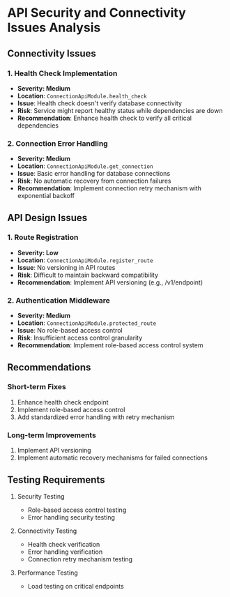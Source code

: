 # API Security and Connectivity Issues Analysis

## Connectivity Issues

### 1. Health Check Implementation
- **Severity: Medium**
- **Location**: `ConnectionApiModule.health_check`
- **Issue**: Health check doesn't verify database connectivity
- **Risk**: Service might report healthy status while dependencies are down
- **Recommendation**: Enhance health check to verify all critical dependencies

### 2. Connection Error Handling
- **Severity: Medium**
- **Location**: `ConnectionApiModule.get_connection`
- **Issue**: Basic error handling for database connections
- **Risk**: No automatic recovery from connection failures
- **Recommendation**: Implement connection retry mechanism with exponential backoff

## API Design Issues

### 1. Route Registration
- **Severity: Low**
- **Location**: `ConnectionApiModule.register_route`
- **Issue**: No versioning in API routes
- **Risk**: Difficult to maintain backward compatibility
- **Recommendation**: Implement API versioning (e.g., /v1/endpoint)

### 2. Authentication Middleware
- **Severity: Medium**
- **Location**: `ConnectionApiModule.protected_route`
- **Issue**: No role-based access control
- **Risk**: Insufficient access control granularity
- **Recommendation**: Implement role-based access control system

## Recommendations

### Short-term Fixes
1. Enhance health check endpoint
2. Implement role-based access control
3. Add standardized error handling with retry mechanism

### Long-term Improvements
1. Implement API versioning
2. Implement automatic recovery mechanisms for failed connections

## Testing Requirements

1. Security Testing
   - Role-based access control testing
   - Error handling security testing

2. Connectivity Testing
   - Health check verification
   - Error handling verification
   - Connection retry mechanism testing

3. Performance Testing
   - Load testing on critical endpoints 